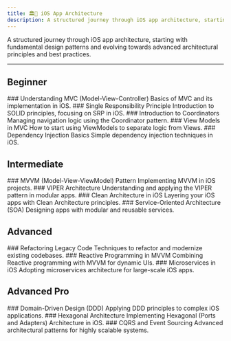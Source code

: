 ```yaml
---
title: 🏛📐 iOS App Architecture
description: A structured journey through iOS app architecture, starting with fundamental design patterns and evolving towards advanced architectural principles and best practices.
---
```

A structured journey through iOS app architecture, starting with fundamental design patterns and evolving towards advanced architectural principles and best practices.

---

<Timeline horizontal>

## Beginner

<TimelineItem url='#' level='beginner' align='right'>
### Understanding MVC (Model-View-Controller)
Basics of MVC and its implementation in iOS.
</TimelineItem>

<TimelineItem url='#' level='beginner' align='left'>
### Single Responsibility Principle
Introduction to SOLID principles, focusing on SRP in iOS.
</TimelineItem>

<TimelineItem url='#' level='beginner' align='right'>
### Introduction to Coordinators
Managing navigation logic using the Coordinator pattern.
</TimelineItem>

<TimelineItem url='#' level='beginner' align='left'>
### View Models in MVC
How to start using ViewModels to separate logic from Views.
</TimelineItem>

<TimelineItem url='#' level='beginner' align='right'>
### Dependency Injection Basics
Simple dependency injection techniques in iOS.
</TimelineItem>

## Intermediate
<TimelineItem url='#' level='intermediate' align='left'>
### MVVM (Model-View-ViewModel) Pattern
Implementing MVVM in iOS projects.
</TimelineItem>

<TimelineItem url='#' level='intermediate' align='right'>
### VIPER Architecture
Understanding and applying the VIPER pattern in modular apps.
</TimelineItem>

<TimelineItem url='#' level='intermediate' align='left'>
### Clean Architecture in iOS
Layering your iOS apps with Clean Architecture principles.
</TimelineItem>

<TimelineItem url='#' level='intermediate' align='right'>
### Service-Oriented Architecture (SOA)
Designing apps with modular and reusable services.
</TimelineItem>

## Advanced
<TimelineItem url='#' level='advanced' align='left'>
### Refactoring Legacy Code
Techniques to refactor and modernize existing codebases.
</TimelineItem>

<TimelineItem url='#' level='advanced' align='right'>
### Reactive Programming in MVVM
Combining Reactive programming with MVVM for dynamic UIs.
</TimelineItem>

<TimelineItem url='#' level='advanced' align='left'>
### Microservices in iOS
Adopting microservices architecture for large-scale iOS apps.
</TimelineItem>

## Advanced Pro
<TimelineItem url='#' level='advanced-pro' align='right'>
### Domain-Driven Design (DDD)
Applying DDD principles to complex iOS applications.
</TimelineItem>

<TimelineItem url='#' level='advanced-pro' align='left'>
### Hexagonal Architecture
Implementing Hexagonal (Ports and Adapters) Architecture in iOS.
</TimelineItem>

<TimelineItem url='#' level='advanced-pro' align='right'>
### CQRS and Event Sourcing
Advanced architectural patterns for highly scalable systems.
</TimelineItem>

</Timeline>
